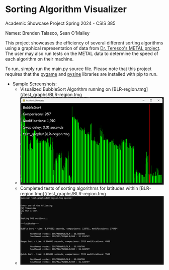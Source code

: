 # Sorting Algorithm Visualizer

Academic Showcase Project Spring 2024 - CSIS 385

Names: Brenden Talasco, Sean O'Malley

This project showcases the efficiency of several different sorting algorithms using a graphical representation of data from [Dr. Teresco's METAL project](https://courses.teresco.org/metal/). The user may also run tests on the METAL
data to determine the speed of each algorithm on their machine.

To run, simply run the main.py source file. Please note that this project requires that the [pygame](https://github.com/pygame/pygame) and [pysine](https://github.com/lneuhaus/pysine) libraries are installed with pip to run.

* Sample Screenshots:
  - Visualized BubbleSort Algorithm running on [BLR-region.tmg](/test_graphs/BLR-region.tmg
  - ![Screenshot of Visualizer](/screenshots/visualizer.png?raw=true)
  - Completed tests of sorting algorithms for latitudes within [BLR-region.tmg](/test_graphs/BLR-region.tmg
  - ![Screenshot of Tests](/screenshots/tests.png?raw=true)

